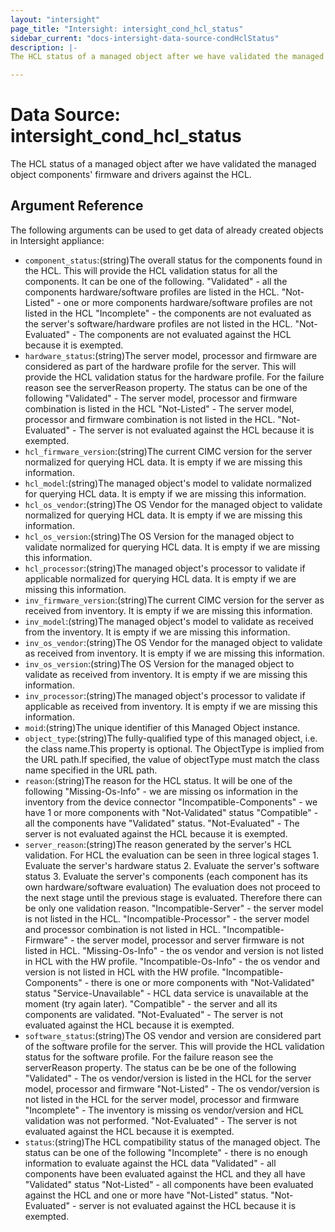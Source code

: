 ```yaml
---
layout: "intersight"
page_title: "Intersight: intersight_cond_hcl_status"
sidebar_current: "docs-intersight-data-source-condHclStatus"
description: |-
The HCL status of a managed object after we have validated the managed object components' firmware and drivers against the HCL.

---
```


# Data Source: intersight_cond_hcl_status
The HCL status of a managed object after we have validated the managed object components' firmware and drivers against the HCL.

## Argument Reference
The following arguments can be used to get data of already created objects in Intersight appliance:
* `component_status`:(string)The overall status for the components found in the HCL. This will provide the HCL validation status for all the components. It can be one of the following. \"Validated\" - all the components hardware/software profiles are listed in the HCL. \"Not-Listed\" - one or more components hardware/software profiles are not listed in the HCL \"Incomplete\" - the components are not evaluated as the server's software/hardware profiles are not listed in the HCL. \"Not-Evaluated\" - The components are not evaluated against the HCL because it is exempted.
* `hardware_status`:(string)The server model, processor and firmware are considered as part of the hardware profile for the server. This will provide the HCL validation status for the hardware profile. For the failure reason see the serverReason property. The status can be one of the following \"Validated\" - The server model, processor and firmware combination is listed in the HCL \"Not-Listed\" - The server model, processor and firmware combination is not listed in the HCL. \"Not-Evaluated\" - The server is not evaluated against the HCL because it is exempted.
* `hcl_firmware_version`:(string)The current CIMC version for the server normalized for querying HCL data. It is empty if we are missing this information.
* `hcl_model`:(string)The managed object's model to validate normalized for querying HCL data. It is empty if we are missing this information.
* `hcl_os_vendor`:(string)The OS Vendor for the managed object to validate normalized for querying HCL data. It is empty if we are missing this information.
* `hcl_os_version`:(string)The OS Version for the managed object to validate normalized for querying HCL data. It is empty if we are missing this information.
* `hcl_processor`:(string)The managed object's processor to validate if applicable normalized for querying HCL data. It is empty if we are missing this information.
* `inv_firmware_version`:(string)The current CIMC version for the server as received from inventory. It is empty if we are missing this information.
* `inv_model`:(string)The managed object's model to validate as received from the inventory. It is empty if we are missing this information.
* `inv_os_vendor`:(string)The OS Vendor for the managed object to validate as received from inventory. It is empty if we are missing this information.
* `inv_os_version`:(string)The OS Version for the managed object to validate as received from inventory. It is empty if we are missing this information.
* `inv_processor`:(string)The managed object's processor to validate if applicable as received from inventory. It is empty if we are missing this information.
* `moid`:(string)The unique identifier of this Managed Object instance.
* `object_type`:(string)The fully-qualified type of this managed object, i.e. the class name.This property is optional. The ObjectType is implied from the URL path.If specified, the value of objectType must match the class name specified in the URL path.
* `reason`:(string)The reason for the HCL status. It will be one of the following \"Missing-Os-Info\" - we are missing os information in the inventory from the device connector \"Incompatible-Components\" - we have 1 or more components with \"Not-Validated\" status \"Compatible\" - all the components have \"Validated\" status. \"Not-Evaluated\" - The server is not evaluated against the HCL because it is exempted.
* `server_reason`:(string)The reason generated by the server's HCL validation. For HCL the evaluation can be seen in three logical stages 1. Evaluate the server's hardware status 2. Evaluate the server's software status 3. Evaluate the server's components (each component has its own hardware/software evaluation) The evaluation does not proceed to the next stage until the previous stage is evaluated. Therefore there can be only one validation reason. \"Incompatible-Server\" - the server model is not listed in the HCL. \"Incompatible-Processor\" - the server model and processor combination is not listed in HCL. \"Incompatible-Firmware\" - the server model, processor and server firmware is not listed in HCL. \"Missing-Os-Info\" - the os vendor and version is not listed in HCL with the HW profile. \"Incompatible-Os-Info\" - the os vendor and version is not listed in HCL with the HW profile. \"Incompatible-Components\" - there is one or more components with \"Not-Validated\" status \"Service-Unavailable\" - HCL data service is unavailable at the moment (try again later). \"Compatible\" - the server and all its components are validated. \"Not-Evaluated\" - The server is not evaluated against the HCL because it is exempted.
* `software_status`:(string)The OS vendor and version are considered part of the software profile for the server. This will provide the HCL validation status for the software profile. For the failure reason see the serverReason property. The status can be be one of the following \"Validated\" - The os vendor/version is listed in the HCL for the server model, processor and firmware \"Not-Listed\" - The os vendor/version is not listed in the HCL for the server model, processor and firmware \"Incomplete\" - The inventory is missing os vendor/version and HCL validation was not performed. \"Not-Evaluated\" - The server is not evaluated against the HCL because it is exempted.
* `status`:(string)The HCL compatibility status of the managed object. The status can be one of the following \"Incomplete\" - there is no enough information to evaluate against the HCL data \"Validated\" - all components have been evaluated against the HCL and they all have \"Validated\" status \"Not-Listed\" - all components have been evaluated against the HCL and one or more have \"Not-Listed\" status. \"Not-Evaluated\" - server is not evaluated against the HCL because it is exempted.
